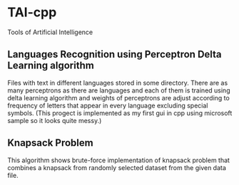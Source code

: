 # TAI-cpp
Tools of Artificial Intelligence

## Languages Recognition using Perceptron Delta Learning algorithm
  Files with text in different languages stored in some directory. 
  There are as many perceptrons as there are languages and each of them is trained using delta learning algorithm and weights of perceptrons are adjust according to frequency of letters that appear in every language excluding special symbols.
  (This progect is implemented as my first gui in cpp using microsoft sample so it looks quite messy.)
  
## Knapsack Problem
  This algorithm shows brute-force implementation of knapsack problem that combines a knapsack from randomly selected dataset from the given data file.
